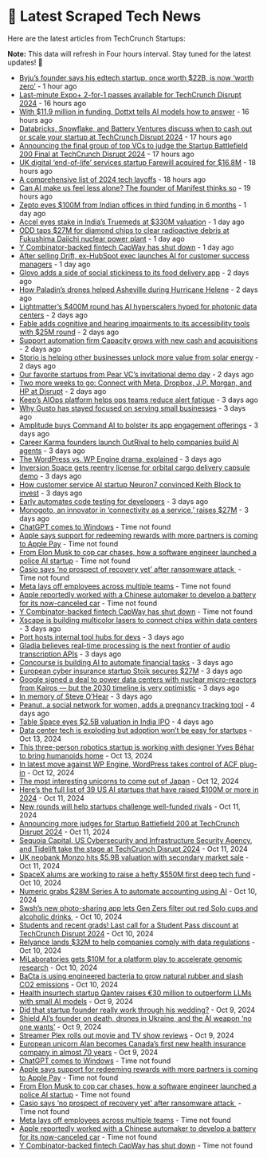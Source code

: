 
# 📰 Latest Scraped Tech News

Here are the latest articles from TechCrunch Startups:

**Note:** This data will refresh in Four hours interval. Stay tuned for the latest updates! 🔄
- [Byju’s founder says his edtech startup, once worth $22B, is now ‘worth zero’](https://techcrunch.com/2024/10/17/byjus-founder-says-his-edtech-startup-once-worth-22b-is-now-worth-zero/) - 1 hour ago
- [Last-minute Expo+ 2-for-1 passes available for TechCrunch Disrupt 2024](https://techcrunch.com/2024/10/17/last-minute-expo-2-for-1-passes-available-for-techcrunch-disrupt-2024/) - 16 hours ago
- [With $11.9 million in funding, Dottxt tells AI models how to answer](https://techcrunch.com/2024/10/17/with-11-9-million-in-funding-dottxt-tells-ai-models-how-to-answer/) - 16 hours ago
- [Databricks, Snowflake, and Battery Ventures discuss when to cash out or scale your startup at TechCrunch Disrupt 2024](https://techcrunch.com/2024/10/17/databricks-snowflake-and-battery-ventures-discuss-when-to-cash-out-or-scale-your-startup-at-techcrunch-disrupt-2024/) - 17 hours ago
- [Announcing the final group of top VCs to judge the Startup Battlefield 200 Final at TechCrunch Disrupt 2024](https://techcrunch.com/2024/10/17/announcing-the-top-vcs-to-judge-the-startup-battlefield-final-at-techcrunch-disrupt/) - 17 hours ago
- [UK digital ‘end-of-life’ services startup Farewill acquired for $16.8M](https://techcrunch.com/2024/10/17/uk-digital-end-of-life-services-startup-farewill-acquired-for-16-8m/) - 18 hours ago
- [A comprehensive list of 2024 tech layoffs](https://techcrunch.com/2024/10/17/tech-layoffs-2024-list/) - 18 hours ago
- [Can AI make us feel less alone? The founder of Manifest thinks so](https://techcrunch.com/2024/10/17/can-ai-make-us-feel-less-alone-the-founder-of-manifest-thinks-so/) - 19 hours ago
- [Zepto eyes $100M from Indian offices in third funding in 6 months](https://techcrunch.com/2024/10/17/zepto-eyes-100m-from-indian-offices-in-third-funding-in-6-months/) - 1 day ago
- [Accel eyes stake in India’s Truemeds at $330M valuation](https://techcrunch.com/2024/10/16/accel-eyes-stake-in-truemeds-at-330-million-valuation/) - 1 day ago
- [ODD taps $27M for diamond chips to clear radioactive debris at Fukushima Daiichi nuclear power plant](https://techcrunch.com/2024/10/16/this-startups-diamond-chips-help-remove-radioactive-debris-at-stricken-daiichi-nuclear-power-plant/) - 1 day ago
- [Y Combinator-backed fintech CapWay has shut down](https://techcrunch.com/2024/10/16/y-combinator-backed-fintech-capway-has-shut-down/) - 1 day ago
- [After selling Drift, ex-HubSpot exec launches AI for customer success managers](https://techcrunch.com/2024/10/16/after-selling-drift-ex-hubspot-exec-launches-ai-for-customer-success-managers/) - 1 day ago
- [Glovo adds a side of social stickiness to its food delivery app](https://techcrunch.com/2024/10/16/glovo-adds-a-side-of-social-stickiness-to-its-food-delivery-app/) - 2 days ago
- [How Paladin’s drones helped Asheville during Hurricane Helene](https://techcrunch.com/2024/10/16/how-paladins-drones-helped-asheville-during-hurricane-helene/) - 2 days ago
- [Lightmatter’s $400M round has AI hyperscalers hyped for photonic data centers](https://techcrunch.com/2024/10/16/lightmatters-400m-d-round-has-ai-hyperscalers-hyped-for-photonic-datacenters/) - 2 days ago
- [Fable adds cognitive and hearing impairments to its accessibility tools with $25M round](https://techcrunch.com/2024/10/16/fable-adds-cognitive-and-hearing-impairments-to-its-accessibility-tools-with-25m-round/) - 2 days ago
- [Support automation firm Capacity grows with new cash and acquisitions](https://techcrunch.com/2024/10/16/support-automation-firm-capacity-grows-with-new-cash-and-acquisitions/) - 2 days ago
- [Storio is helping other businesses unlock more value from solar energy](https://techcrunch.com/2024/10/15/storio-is-deploying-the-battery-companions-of-solar-panels-on-industrial-sites/) - 2 days ago
- [Our favorite startups from Pear VC’s invitational demo day](https://techcrunch.com/2024/10/15/our-favorite-startups-from-pear-vcs-invitational-demo-day/) - 2 days ago
- [Two more weeks to go: Connect with Meta, Dropbox, J.P. Morgan, and HP at Disrupt](https://techcrunch.com/2024/10/15/two-more-weeks-to-go-connect-with-meta-dropbox-jp-morgan-and-hp-at-disrupt/) - 2 days ago
- [Keep’s AIOps platform helps ops teams reduce alert fatigue](https://techcrunch.com/2024/10/15/keeps-aiops-platform-helps-ops-teams-reduce-alert-fatigue/) - 3 days ago
- [Why Gusto has stayed focused on serving small businesses](https://techcrunch.com/podcast/why-gusto-has-stayed-focused-on-serving-small-businesses/) - 3 days ago
- [Amplitude buys Command AI to bolster its app engagement offerings](https://techcrunch.com/2024/10/15/amplitude-buys-command-ai-to-bolster-its-app-engagement-offerings/) - 3 days ago
- [Career Karma founders launch OutRival to help companies build AI agents](https://techcrunch.com/2024/10/15/career-karma-founders-launch-outrival-to-help-companies-build-ai-agents/) - 3 days ago
- [The WordPress vs. WP Engine drama, explained](https://techcrunch.com/2024/10/15/wordpress-vs-wp-engine-drama-explained/) - 3 days ago
- [Inversion Space gets reentry license for orbital cargo delivery capsule demo](https://techcrunch.com/2024/10/15/inversion-space-gets-reentry-license-for-demonstrator-cargo-delivery-capsule/) - 3 days ago
- [How customer service AI startup Neuron7 convinced Keith Block to invest](https://techcrunch.com/2024/10/15/how-customer-service-ai-startup-neuron7-convinced-keith-block-to-invest/) - 3 days ago
- [Early automates code testing for developers](https://techcrunch.com/2024/10/15/early-automates-code-testing-for-developers/) - 3 days ago
- [Monogoto, an innovator in ‘connectivity as a service,’ raises $27M](https://techcrunch.com/2024/10/15/monogoto-an-innovator-in-connectivity-as-a-service-raises-27m/) - 3 days ago
- [ChatGPT comes to Windows](https://techcrunch.com/2024/10/17/chatgpt-comes-to-windows/) - Time not found
- [Apple says support for redeeming rewards with more partners is coming to Apple Pay](https://techcrunch.com/2024/10/17/apple-says-support-for-redeeming-rewards-will-later-come-to-apple-pay/) - Time not found
- [From Elon Musk to cop car chases, how a software engineer launched a police AI startup](https://techcrunch.com/2024/10/17/from-elon-musk-to-cop-car-chases-how-a-software-engineer-launched-a-police-ai-startup/) - Time not found
- [Casio says ‘no prospect of recovery yet’ after ransomware attack ](https://techcrunch.com/2024/10/17/casio-says-no-prospect-of-recovery-yet-after-ransomware-attack/) - Time not found
- [Meta lays off employees across multiple teams](https://techcrunch.com/2024/10/16/meta-lays-off-employees-across-multiple-teams/) - Time not found
- [Apple reportedly worked with a Chinese automaker to develop a battery for its now-canceled car](https://techcrunch.com/2024/10/16/apple-reportedly-worked-with-a-chinese-automaker-to-develop-a-battery-for-its-now-canceled-car/) - Time not found
- [Y Combinator-backed fintech CapWay has shut down](https://techcrunch.com/2024/10/16/y-combinator-backed-fintech-capway-has-shut-down/) - Time not found
- [Xscape is building multicolor lasers to connect chips within data centers](https://techcrunch.com/2024/10/15/xscape-is-building-multicolor-lasers-for-datacenters/) - 3 days ago
- [Port hosts internal tool hubs for devs](https://techcrunch.com/2024/10/15/port-is-building-internal-tool-hubs-for-devs/) - 3 days ago
- [Gladia believes real-time processing is the next frontier of audio transcription APIs](https://techcrunch.com/2024/10/15/gladia-believes-real-time-processing-is-the-next-frontier-of-audio-transcription-apis/) - 3 days ago
- [Concourse is building AI to automate financial tasks](https://techcrunch.com/2024/10/15/concourse-is-building-ai-to-automate-financial-tasks/) - 3 days ago
- [European cyber insurance startup Stoïk secures $27M](https://techcrunch.com/2024/10/14/european-cyber-insurance-startup-stoik-secures-27-million/) - 3 days ago
- [Google signed a deal to power data centers with nuclear micro-reactors from Kairos — but the 2030 timeline is very optimistic](https://techcrunch.com/2024/10/14/google-signed-a-deal-to-power-data-centers-with-nuclear-micro-reactors-from-kairos-but-the-2030-timeline-is-very-optimistic/) - 3 days ago
- [In memory of Steve O’Hear](https://techcrunch.com/2024/10/14/in-memory-of-steve-ohear/) - 3 days ago
- [Peanut, a social network for women, adds a pregnancy tracking tool](https://techcrunch.com/2024/10/14/peanut-a-social-network-for-women-adds-a-pregnancy-tracking-tool/) - 4 days ago
- [Table Space eyes $2.5B valuation in India IPO](https://techcrunch.com/2024/10/14/table-space-eyes-2-5b-valuation-in-india-ipo/) - 4 days ago
- [Data center tech is exploding but adoption won’t be easy for startups](https://techcrunch.com/2024/10/13/data-center-tech-is-exploding-but-adoption-wont-be-easy-for-startups/) - Oct 13, 2024
- [This three-person robotics startup is working with designer Yves Béhar to bring humanoids home](https://techcrunch.com/2024/10/13/this-three-person-robotics-startup-is-working-with-designer-yves-behar-to-bring-humanoids-home/) - Oct 13, 2024
- [In latest move against WP Engine, WordPress takes control of ACF plug-in](https://techcrunch.com/2024/10/12/in-latest-move-against-wp-engine-wordpress-takes-control-of-acf-plugin/) - Oct 12, 2024
- [The most interesting unicorns to come out of Japan](https://techcrunch.com/2024/10/12/the-most-interesting-unicorns-to-come-out-of-japan/) - Oct 12, 2024
- [Here’s the full list of 39 US AI startups that have raised $100M or more in 2024](https://techcrunch.com/2024/10/11/heres-the-full-list-of-39-us-ai-startups-that-have-raised-100m-or-more-in-2024/) - Oct 11, 2024
- [New rounds will help startups challenge well-funded rivals](https://techcrunch.com/2024/10/11/new-rounds-will-help-startups-challenge-well-funded-rivals/) - Oct 11, 2024
- [Announcing more judges for Startup Battlefield 200 at TechCrunch Disrupt 2024](https://techcrunch.com/2024/10/11/announcing-more-judges-for-startup-battlefield-200-at-techcrunch-disrupt-2024/) - Oct 11, 2024
- [Sequoia Capital, US Cybersecurity and Infrastructure Security Agency, and Tidelift take the stage at TechCrunch Disrupt 2024](https://techcrunch.com/2024/10/11/sequoia-capital-u-s-cybersecurity-and-infrastructure-security-agency-and-tidelift-take-the-stage-at-techcrunch-disrupt-2024/) - Oct 11, 2024
- [UK neobank Monzo hits $5.9B valuation with secondary market sale](https://techcrunch.com/2024/10/11/uk-neobank-monzo-hits-5-9b-valuation-with-secondary-market-sale/) - Oct 11, 2024
- [SpaceX alums are working to raise a hefty $550M first deep tech fund](https://techcrunch.com/2024/10/10/spacex-alums-are-working-to-raise-a-hefty-550m-first-deep-tech-fund/) - Oct 10, 2024
- [Numeric grabs $28M Series A to automate accounting using AI](https://techcrunch.com/2024/10/10/numeric-grabs-28m-series-a-for-automating-accounting-with-ai/) - Oct 10, 2024
- [Swsh’s new photo-sharing app lets Gen Zers filter out red Solo cups and alcoholic drinks ](https://techcrunch.com/2024/10/10/swsh-new-photo-sharing-app-lets-gen-z-filter-out-red-solo-cups-alcoholic-beverages/) - Oct 10, 2024
- [Students and recent grads! Last call for a Student Pass discount at TechCrunch Disrupt 2024](https://techcrunch.com/2024/10/10/students-last-call-for-a-student-pass-discount-at-techcrunch-disrupt-2024/) - Oct 10, 2024
- [Relyance lands $32M to help companies comply with data regulations](https://techcrunch.com/2024/10/10/relyance-helps-companies-comply-with-data-regulations/) - Oct 10, 2024
- [MiLaboratories gets $10M for a platform play to accelerate genomic research](https://techcrunch.com/2024/10/10/milaboratories-gets-10m-for-a-platform-play-to-accelerate-genomic-research/) - Oct 10, 2024
- [BaCta is using engineered bacteria to grow natural rubber and slash CO2 emissions](https://techcrunch.com/2024/10/10/bacta-is-using-engineered-bacteria-to-grow-natural-rubber-and-slash-co2-emissions/) - Oct 10, 2024
- [Health insurtech startup Qantev raises €30 million to outperform LLMs with small AI models](https://techcrunch.com/2024/10/09/health-insurtech-startup-qantev-raises-e30-million-to-outperform-llms-with-small-ai-models/) - Oct 9, 2024
- [Did that startup founder really work through his wedding?](https://techcrunch.com/2024/10/09/did-that-startup-founder-really-work-through-his-wedding/) - Oct 9, 2024
- [Shield AI’s founder on death, drones in Ukraine, and the AI weapon ‘no one wants’](https://techcrunch.com/2024/10/09/shield-ais-founder-on-death-drones-in-ukraine-and-the-ai-weapon-no-one-wants/) - Oct 9, 2024
- [Streamer Plex rolls out movie and TV show reviews](https://techcrunch.com/2024/10/09/streamer-plex-rolls-out-movie-and-tv-show-reviews/) - Oct 9, 2024
- [European unicorn Alan becomes Canada’s first new health insurance company in almost 70 years](https://techcrunch.com/2024/10/09/european-unicorn-alan-becomes-canadas-first-new-health-insurance-company-in-almost-70-years/) - Oct 9, 2024
- [ChatGPT comes to Windows](https://techcrunch.com/2024/10/17/chatgpt-comes-to-windows/) - Time not found
- [Apple says support for redeeming rewards with more partners is coming to Apple Pay](https://techcrunch.com/2024/10/17/apple-says-support-for-redeeming-rewards-will-later-come-to-apple-pay/) - Time not found
- [From Elon Musk to cop car chases, how a software engineer launched a police AI startup](https://techcrunch.com/2024/10/17/from-elon-musk-to-cop-car-chases-how-a-software-engineer-launched-a-police-ai-startup/) - Time not found
- [Casio says ‘no prospect of recovery yet’ after ransomware attack ](https://techcrunch.com/2024/10/17/casio-says-no-prospect-of-recovery-yet-after-ransomware-attack/) - Time not found
- [Meta lays off employees across multiple teams](https://techcrunch.com/2024/10/16/meta-lays-off-employees-across-multiple-teams/) - Time not found
- [Apple reportedly worked with a Chinese automaker to develop a battery for its now-canceled car](https://techcrunch.com/2024/10/16/apple-reportedly-worked-with-a-chinese-automaker-to-develop-a-battery-for-its-now-canceled-car/) - Time not found
- [Y Combinator-backed fintech CapWay has shut down](https://techcrunch.com/2024/10/16/y-combinator-backed-fintech-capway-has-shut-down/) - Time not found